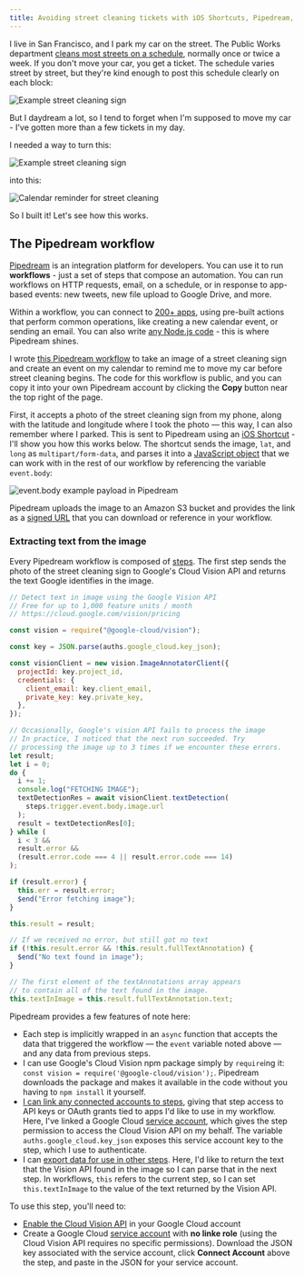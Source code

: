 ```yaml
---
title: Avoiding street cleaning tickets with iOS Shortcuts, Pipedream, and Google's Cloud Vision API
---
```


I live in San Francisco, and I park my car on the street. The Public Works department [cleans most streets on a schedule](https://www.sfpublicworks.org/services/mechanical-street-sweeping-and-street-cleaning-schedule), normally once or twice a week. If you don't move your car, you get a ticket. The schedule varies street by street, but they're kind enough to post this schedule clearly on each block:

![Example street cleaning sign](https://res.cloudinary.com/dkbxegavp/image/upload/v1590801811/dev.to%20posts/IMG_1033_d3nx9w.jpg)

But I daydream a lot, so I tend to forget when I'm supposed to move my car - I've gotten more than a few tickets in my day.

I needed a way to turn this:

![Example street cleaning sign](https://res.cloudinary.com/dkbxegavp/image/upload/v1590801811/dev.to%20posts/IMG_1033_d3nx9w.jpg)

into this:

![Calendar reminder for street cleaning](https://res.cloudinary.com/dkbxegavp/image/upload/v1590802144/dev.to%20posts/Screen_Shot_2020-05-29_at_6.28.27_PM_qs0cah.png)

So I built it! Let's see how this works.

## The Pipedream workflow

[Pipedream](https://pipedream.com) is an integration platform for developers. You can use it to run **workflows** - just a set of steps that compose an automation. You can run workflows on HTTP requests, email, on a schedule, or in response to app-based events: new tweets, new file upload to Google Drive, and more.

Within a workflow, you can connect to [200+ apps](https://docs.pipedream.com/apps/all-apps/), using pre-built actions that perform common operations, like creating a new calendar event, or sending an email. You can also write [any Node.js code](https://docs.pipedream.com/workflows/steps/code/) - this is where Pipedream shines.

I wrote [this Pipedream workflow](https://pipedream.com/@dylan/move-car-image-processing-calendar-reminder-p_vQCNLM/edit) to take an image of a street cleaning sign and create an event on my calendar to remind me to move my car before street cleaning begins. The code for this workflow is public, and you can copy it into your own Pipedream account by clicking the **Copy** button near the top right of the page.

First, it accepts a photo of the street cleaning sign from my phone, along with the latitude and longitude where I took the photo — this way, I can also remember where I parked. This is sent to Pipedream using an [iOS Shortcut](https://support.apple.com/en-us/HT208309) - I'll show you how this works below. The shortcut sends the image, `lat`, and `long` as `multipart/form-data`, and parses it into a [JavaScript object](https://docs.pipedream.com/workflows/events/#event-format) that we can work with in the rest of our workflow by referencing the variable `event.body`:

![event.body example payload in Pipedream](https://res.cloudinary.com/dkbxegavp/image/upload/v1590803935/dev.to%20posts/Screen_Shot_2020-05-29_at_6.40.17_PM_dmea1o.png)

Pipedream uploads the image to an Amazon S3 bucket and provides the link as a [signed URL](https://docs.aws.amazon.com/AmazonCloudFront/latest/DeveloperGuide/private-content-signed-urls.html) that you can download or reference in your workflow.

### Extracting text from the image

Every Pipedream workflow is composed of [steps](https://docs.pipedream.com/workflows/steps/). The first step sends the photo of the street cleaning sign to Google's Cloud Vision API and returns the text Google identifies in the image.

```javascript
// Detect text in image using the Google Vision API
// Free for up to 1,000 feature units / month
// https://cloud.google.com/vision/pricing

const vision = require("@google-cloud/vision");

const key = JSON.parse(auths.google_cloud.key_json);

const visionClient = new vision.ImageAnnotatorClient({
  projectId: key.project_id,
  credentials: {
    client_email: key.client_email,
    private_key: key.private_key,
  },
});

// Occasionally, Google's vision API fails to process the image
// In practice, I noticed that the next run succeeded. Try
// processing the image up to 3 times if we encounter these errors.
let result;
let i = 0;
do {
  i += 1;
  console.log("FETCHING IMAGE");
  textDetectionRes = await visionClient.textDetection(
    steps.trigger.event.body.image.url
  );
  result = textDetectionRes[0];
} while (
  i < 3 &&
  result.error &&
  (result.error.code === 4 || result.error.code === 14)
);

if (result.error) {
  this.err = result.error;
  $end("Error fetching image");
}

this.result = result;

// If we received no error, but still got no text
if (!this.result.error && !this.result.fullTextAnnotation) {
  $end("No text found in image");
}

// The first element of the textAnnotations array appears
// to contain all of the text found in the image.
this.textInImage = this.result.fullTextAnnotation.text;
```

Pipedream provides a few features of note here:

- Each step is implicitly wrapped in an `async` function that accepts the data that triggered the workflow — the `event` variable noted above — and any data from previous steps.
- I can use Google's Cloud Vision npm package simply by `require`ing it: `const vision = require('@google-cloud/vision');`. Pipedream downloads the package and makes it available in the code without you having to `npm install` it yourself.
- [I can link any connected accounts to steps](https://docs.pipedream.com/workflows/steps/code/auth/#the-auths-object), giving that step access to API keys or OAuth grants tied to apps I'd like to use in my workflow. Here, I've linked a Google Cloud [service account](https://cloud.google.com/iam/docs/service-accounts), which gives the step permission to access the Cloud Vision API on my behalf. The variable `auths.google_cloud.key_json` exposes this service account key to the step, which I use to authenticate.
- I can [export data for use in other steps](https://docs.pipedream.com/workflows/steps/#step-exports). Here, I'd like to return the text that the Vision API found in the image so I can parse that in the next step. In workflows, `this` refers to the current step, so I can set `this.textInImage` to the value of the text returned by the Vision API.

To use this step, you'll need to:

- [Enable the Cloud Vision API](https://cloud.google.com/vision/docs/setup) in your Google Cloud account
- Create a Google Cloud [service account](https://cloud.google.com/iam/docs/service-accounts) with **no linke role** (using the Cloud Vision API requires no specific permissions). Download the JSON key associated with the service account, click **Connect Account** above the step, and paste in the JSON for your service account.
